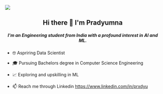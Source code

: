 ![](https://github.com/prxdyu/prxdyu/blob/main/apex_pradyu.gif)
 <h2 align="center">Hi there 👋 I'm Pradyumna</h1>
 <h5 align="center">I'm an Engineering student from India with a profound interest in AI and ML. </h6>


- 🤓 Aspriring Data Scientist 

- 🎓 Pursuing Bachelors degree in Computer Science Engineering

- 📈 Exploring and upskilling in  ML

- 📫 Reach me through Linkedin https://www.linkedin.com/in/prxdyu
